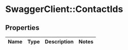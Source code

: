 # SwaggerClient::ContactIds

## Properties
Name | Type | Description | Notes
------------ | ------------- | ------------- | -------------


